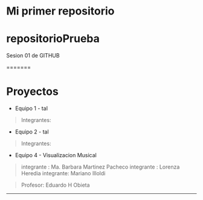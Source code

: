 # Mi primer repositorio
# repositorioPrueba
Sesion 01 de GITHUB

=======
# Proyectos
- Equipo 1 - tal
> Integrantes: 

- Equipo 2 - tal
> Integrantes: 

- Equipo 4 - Visualizacion Musical
>integrante : Ma. Barbara Martinez Pacheco
>integrante : Lorenza Heredia
>integrante: Mariano Illoldi

> Profesor: Eduardo H Obieta
---------------------------------------

